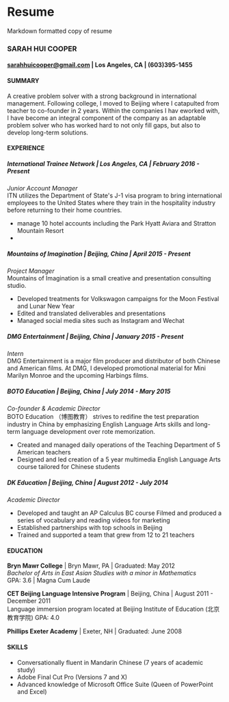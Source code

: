 # Resume
Markdown formatted copy of resume

### **SARAH HUI COOPER**  
#### sarahhuicooper@gmail.com | Los Angeles, CA | (603)395-1455

#### **SUMMARY**  
A creative problem solver with a strong background in international management. Following college, I moved to Beijing where I catapulted from teacher to co-founder in 2 years. Within the companies I hav eworked with, I have become an integral component of the company as an adaptable problem solver who has worked hard to not only fill gaps, but also to develop long-term solutions.

#### **EXPERIENCE**

##### **International Trainee Network** | Los Angeles, CA | February 2016 - Present  
_Junior Account Manager_  
ITN utilizes the Department of State's J-1 visa program to bring international employees to the United States where they train in the hospitality industry before returning to their home countries.  
* manage 10 hotel accounts including the Park Hyatt Aviara and Stratton Mountain Resort
* 

##### **Mountains of Imagination** | Beijing, China | April 2015 - Present  
_Project Manager_  
Mountains of Imagination is a small creative and presentation consulting studio.  
* Developed treatments for Volkswagon campaigns for the Moon Festival and Lunar New Year
* Edited and translated deliverables and presentations
* Managed social media sites such as Instagram and Wechat

##### **DMG Entertainment** | Beijing, China | January 2015 - Present  
_Intern_  
DMG Entertainment is a major film producer and distributor of both Chinese and American films. At DMG, I developed promotional material for Mini Marilyn Monroe and the upcoming Harbings films.

##### **BOTO Education** | Beijing, China | July 2014 - Mary 2015  
_Co-founder & Academic Director_  
BOTO Education （博图教育） strives to redifine the test preparation industry in China by emphasizing English Language Arts skills and long-term language development over rote memorization.  
* Created and managed daily operations of the Teaching Department of 5 American teachers
* Designed and led creation of a 5 year multimedia English Language Arts course tailored for Chinese students

##### **DK Education** | Beijing, China | August 2012 - July 2014  
_Academic Director_
* Developed and taught an AP Calculus BC course
Filmed and produced a series of vocabulary and reading videos for marketing
* Established partnerships with top schools in Beijing
* Trained and supported a team that grew from 12 to 21 teachers

#### **EDUCATION**

**Bryn Mawr College** | Bryn Mawr, PA | Graduated: May 2012  
 _Bachelor of Arts in East Asian Studies with a minor in Mathematics_  
 GPA: 3.6 | Magna Cum Laude

**CET Beijing Language Intensive Program** | Beijing, China | August 2011 - December 2011  
 Language immersion program located at Beijing Institute of Education (北京教育学院)
 GPA: 4.0

**Phillips Exeter Academy** | Exeter, NH | Graduated: June 2008

#### SKILLS  
* Conversationally fluent in Mandarin Chinese (7 years of academic study)
* Adobe Final Cut Pro (Versions 7 and X)
* Advanced knowledge of Microsoft Office Suite (Queen of PowerPoint and Excel)

